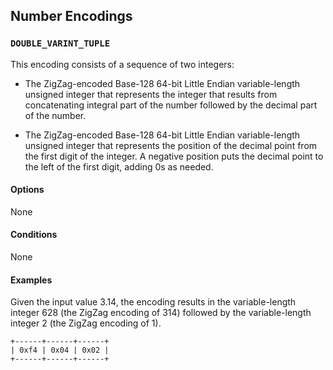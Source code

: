 Number Encodings
----------------

### `DOUBLE_VARINT_TUPLE`

This encoding consists of a sequence of two integers:

- The ZigZag-encoded Base-128 64-bit Little Endian variable-length unsigned
  integer that represents the integer that results from concatenating integral
  part of the number followed by the decimal part of the number.

- The ZigZag-encoded Base-128 64-bit Little Endian variable-length unsigned
  integer that represents the position of the decimal point from the first
  digit of the integer. A negative position puts the decimal point to the left
  of the first digit, adding 0s as needed.

#### Options

None

#### Conditions

None

#### Examples

Given the input value 3.14, the encoding results in the variable-length integer
628 (the ZigZag encoding of 314) followed by the variable-length integer 2 (the
ZigZag encoding of 1).

```
+------+------+------+
| 0xf4 | 0x04 | 0x02 |
+------+------+------+
```
